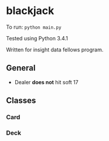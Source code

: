 # blackjack

To run: `python main.py`

Tested using Python 3.4.1

Written for insight data fellows program.

## General

- Dealer **does not** hit soft 17

## Classes

### Card

### Deck
